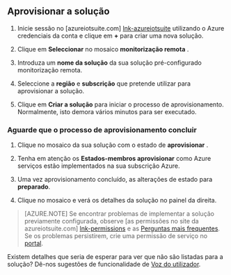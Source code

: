 ## <a name="provision-the-solution"></a>Aprovisionar a solução

1.  Inicie sessão no [azureiotsuite.com] [ lnk-azureiotsuite] utilizando o Azure credenciais da conta e clique em **+** para criar uma nova solução.

2.  Clique em **Seleccionar** no mosaico **monitorização remota** .

3.  Introduza um **nome da solução** da sua solução pré-configurado monitorização remota.

4.  Seleccione a **região** e **subscrição** que pretende utilizar para aprovisionar a solução.

5.  Clique em **Criar a solução** para iniciar o processo de aprovisionamento. Normalmente, isto demora vários minutos para ser executado.

### <a name="wait-for-the-provisioning-process-to-complete"></a>Aguarde que o processo de aprovisionamento concluir

1. Clique no mosaico da sua solução com o estado de **aprovisionar** .
 
2. Tenha em atenção os **Estados-membros aprovisionar** como Azure serviços estão implementados na sua subscrição Azure.

3. Uma vez aprovisionamento concluído, as alterações de estado para **preparado**.

4. Clique no mosaico e verá os detalhes da solução no painel da direita.

> [AZURE.NOTE] Se encontrar problemas de implementar a solução previamente configurada, observe [as permissões no site da azureiotsuite.com] [ lnk-permissions] e as [Perguntas mais frequentes][lnk-faq]. Se os problemas persistirem, crie uma permissão de serviço no [portal][lnk-portal].

Existem detalhes que seria de esperar para ver que não são listadas para a solução? Dê-nos sugestões de funcionalidade de [Voz do utilizador](https://feedback.azure.com/forums/321918-azure-iot).

[lnk-azureiotsuite]: https://www.azureiotsuite.com
[lnk-permissions]: ../articles/iot-suite/iot-suite-permissions.md
[lnk-portal]: http://portal.azure.com/
[lnk-faq]: ../articles/iot-suite/iot-suite-faq.md